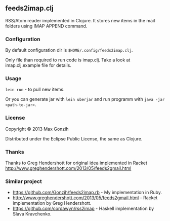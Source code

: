 ## feeds2imap.clj

RSS/Atom reader implemented in Clojure.
It stores new items in the mail folders using IMAP APPEND command.

### Configuration
By default configuration dir is `$HOME/.config/feeds2imap.clj`.

Only file than required to run code is imap.clj. Take a look at imap.clj.example file for details.

### Usage

`lein run` - to pull new items.

Or you can generate jar with `lein uberjar` and run programm with `java -jar <path-to-jar>`.

### License

Copyright © 2013 Max Gonzih <gonzih at gmail.com>

Distributed under the Eclipse Public License, the same as Clojure.

### Thanks
Thanks to Greg Hendershott for original idea implemented in Racket
http://www.greghendershott.com/2013/05/feeds2gmail.html

### Similar project
* https://github.com/Gonzih/feeds2imap.rb - My implementation in Ruby.
* http://www.greghendershott.com/2013/05/feeds2gmail.html - Racket implementation by Greg Hendershott.
* https://github.com/cordawyn/rss2imap - Haskell implementation by Slava Kravchenko.
